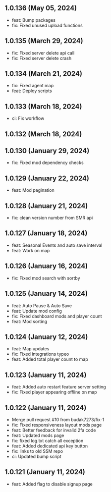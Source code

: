 ## 1.0.136 (May 05, 2024)
  - feat: Bump packages
  - fix: Fixed unused upload functions

## 1.0.135 (March 29, 2024)
  - fix: Fixed server delete api call
  - fix: Fixed server delete crash

## 1.0.134 (March 21, 2024)
  - fix: Fixed agent map
  - feat: Deploy scripts

## 1.0.133 (March 18, 2024)
  - ci: Fix workflow

## 1.0.132 (March 18, 2024)


## 1.0.130 (January 29, 2024)
  - fix: Fixed mod dependency checks

## 1.0.129 (January 22, 2024)
  - feat: Mod pagination

## 1.0.128 (January 21, 2024)
  - fix: clean version number from SMR api

## 1.0.127 (January 18, 2024)
  - feat: Seasonal Events and auto save interval
  - feat: Work on map

## 1.0.126 (January 16, 2024)
  - fix: Fixed mod search with sortby

## 1.0.125 (January 14, 2024)
  - feat: Auto Pause & Auto Save
  - feat: Update mod config
  - fix: Fixed dashboard mods and player count
  - feat: Mod sorting

## 1.0.124 (January 12, 2024)
  - feat: Map updates
  - fix: Fixed integrations typeo
  - feat: Added total player count to map

## 1.0.123 (January 11, 2024)
  - feat: Added auto restart feature server setting
  - fix: Fixed player appearing offline on map

## 1.0.122 (January 11, 2024)
  - Merge pull request #10 from budak7273/fix-1
  - fix: Fixed responsiveness layout mods page
  - feat: Better feedback for invalid 2fa code
  - feat: Updated mods page
  - fix: fixed log.txt catch all exception
  - feat: Added dedicated api key button
  - fix: links to old SSM repo
  - ci: Updated bump script

## 1.0.121 (January 11, 2024)
  - feat: Added flag to disable signup page

